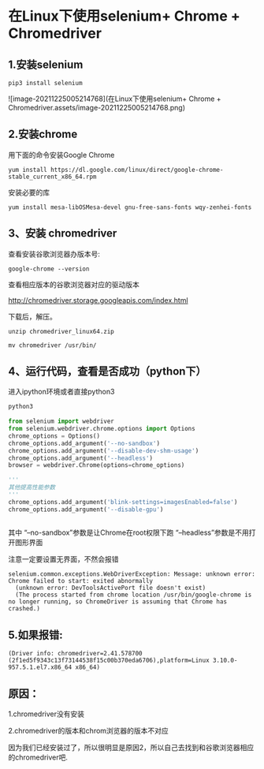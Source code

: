 # 在Linux下使用selenium+ Chrome + Chromedriver

## 1.安装selenium 

```shell
pip3 install selenium 
```

![image-20211225005214768](在Linux下使用selenium+ Chrome + Chromedriver.assets/image-20211225005214768.png)

## 2.安装chrome

  用下面的命令安装Google Chrome

```shell
yum install https://dl.google.com/linux/direct/google-chrome-stable_current_x86_64.rpm
```

  安装必要的库

```shell
yum install mesa-libOSMesa-devel gnu-free-sans-fonts wqy-zenhei-fonts
```

## 3、安装 chromedriver

查看安装谷歌浏览器办版本号:

```shell
google-chrome --version
```

查看相应版本的谷歌浏览器对应的驱动版本

http://chromedriver.storage.googleapis.com/index.html

下载后，解压。

```
unzip chromedriver_linux64.zip
 
mv chromedriver /usr/bin/
```

## 4、运行代码，查看是否成功（python下）

 进入ipython环境或者直接python3

```python
python3
 
from selenium import webdriver
from selenium.webdriver.chrome.options import Options
chrome_options = Options()
chrome_options.add_argument('--no-sandbox')
chrome_options.add_argument('--disable-dev-shm-usage')
chrome_options.add_argument('--headless')
browser = webdriver.Chrome(options=chrome_options)
 
'''
其他提高性能参数
'''
chrome_options.add_argument('blink-settings=imagesEnabled=false')
chrome_options.add_argument('--disable-gpu')
 
```

其中
“–no-sandbox”参数是让Chrome在root权限下跑
“–headless”参数是不用打开图形界面

注意一定要设置无界面，不然会报错

```shell
selenium.common.exceptions.WebDriverException: Message: unknown error: Chrome failed to start: exited abnormally
  (unknown error: DevToolsActivePort file doesn't exist)
  (The process started from chrome location /usr/bin/google-chrome is no longer running, so ChromeDriver is assuming that Chrome has crashed.)
```

## 5.如果报错:

```shell
(Driver info: chromedriver=2.41.578700 (2f1ed5f9343c13f73144538f15c00b370eda6706),platform=Linux 3.10.0-957.5.1.el7.x86_64 x86_64)
```

## 原因：

1.chromedriver没有安装

2.chromedriver的版本和chrom浏览器的版本不对应

因为我们已经安装过了，所以很明显是原因2，所以自己去找到和谷歌浏览器相应的chromedriver吧.